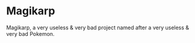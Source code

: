 # Magikarp
Magikarp, a very useless & very bad project named after a very useless & very bad Pokemon.
